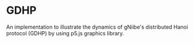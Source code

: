 # GDHP
An implementation to illustrate the dynamics of gNiibe's distributed Hanoi protocol (GDHP) by using p5.js graphics library.
